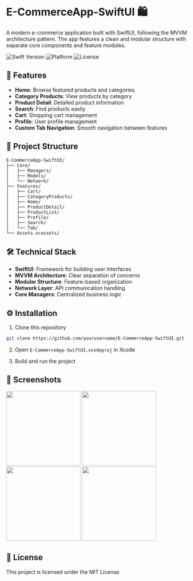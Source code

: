 # E-CommerceApp-SwiftUI 🛍️

A modern e-commerce application built with SwiftUI, following the MVVM architecture pattern. The app features a clean and modular structure with separate core components and feature modules.

![Swift Version](https://img.shields.io/badge/Swift-5.0-orange.svg)
![Platform](https://img.shields.io/badge/Platform-iOS-blue.svg)
![License](https://img.shields.io/badge/License-MIT-green.svg)

## 🌟 Features

- **Home**: Browse featured products and categories
- **Category Products**: View products by category
- **Product Detail**: Detailed product information
- **Search**: Find products easily
- **Cart**: Shopping cart management
- **Profile**: User profile management
- **Custom Tab Navigation**: Smooth navigation between features

## 📁 Project Structure

```
E-CommerceApp-SwiftUI/
├── Core/
│   ├── Managers/
│   ├── Models/
│   └── Network/
├── Features/
│   ├── Cart/
│   ├── CategoryProducts/
│   ├── Home/
│   ├── ProductDetail/
│   ├── ProductList/
│   ├── Profile/
│   ├── Search/
│   └── Tab/
└── Assets.xcassets/
```

## 🛠️ Technical Stack

- **SwiftUI**: Framework for building user interfaces
- **MVVM Architecture**: Clear separation of concerns
- **Modular Structure**: Feature-based organization
- **Network Layer**: API communication handling
- **Core Managers**: Centralized business logic

## ⚙️ Installation

1. Clone this repository
```bash
git clone https://github.com/yourusername/E-CommerceApp-SwiftUI.git
```

2. Open `E-CommerceApp-SwiftUI.xcodeproj` in Xcode

3. Build and run the project

## 📱 Screenshots

<p float="left">
  <img src="https://github.com/user-attachments/assets/84ff6097-54b3-462a-9e92-91cbaee4b75c" width="200" />
  <img src="https://github.com/user-attachments/assets/ae73203a-304c-474a-a85d-ef1fddfeada3" width="200" /> 
  <img src="https://github.com/user-attachments/assets/0e7534ae-d883-4da4-856d-c67ee6969101" width="200" />
  <img src="https://github.com/user-attachments/assets/99ca9f9b-93dd-4048-a046-982d165afa58" width="200" />
</p>

## 📝 License

This project is licensed under the MIT License.